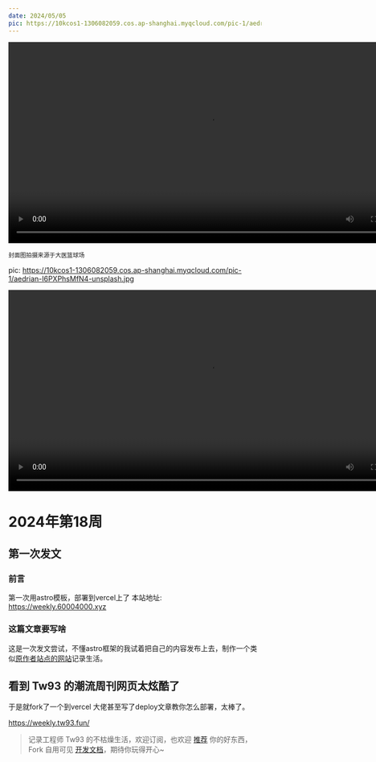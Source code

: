 ```yaml
---
date: 2024/05/05
pic: https://10kcos1-1306082059.cos.ap-shanghai.myqcloud.com/pic-1/aedrian-I6PXPhsMfN4-unsplash.jpg
---
```


<video width="800px" preload playsinline autoplay loop><source src="https://gw.alipayobjects.com/os/k/tt/ScreenFlow.mp4" type="video/mp4" poster="https://gw.alipayobjects.com/zos/k/curces/174.png?x-oss-process=image/resize,w_1640/format,webp"></video>

<small>封面图拍摄来源于大医篮球场</small>


pic: https://10kcos1-1306082059.cos.ap-shanghai.myqcloud.com/pic-1/aedrian-I6PXPhsMfN4-unsplash.jpg


<video width="800px" preload playsinline autoplay loop><source src="https://vip.123pan.cn/1825634045/Share/database/%E8%A7%86%E9%A2%91%E6%96%87%E4%BB%B6/2024%E6%98%A5/VID_20240424_191041.mp4" type="video/mp4" poster="https://gw.alipayobjects.com/zos/k/cu/171.jpg"></video>


# 2024年第18周

## 第一次发文
### 前言
第一次用astro模板，部署到vercel上了
本站地址: https://weekly.60004000.xyz
### 这篇文章要写啥
这是一次发文尝试，不懂astro框架的我试着把自己的内容发布上去，制作一个类似[原作者站点的网站](https://weekly.tw93.fun/)记录生活。

## 看到 Tw93 的潮流周刊网页太炫酷了
于是就fork了一个到vercel
大佬甚至写了deploy文章教你怎么部署，太棒了。

https://weekly.tw93.fun/
> 记录工程师 Tw93 的不枯燥生活，欢迎订阅，也欢迎 [推荐](https://github.com/tw93/weekly/discussions/22) 你的好东西，Fork 自用可见 [开发文档](https://github.com/tw93/weekly/blob/main/Deploy.md)，期待你玩得开心~

